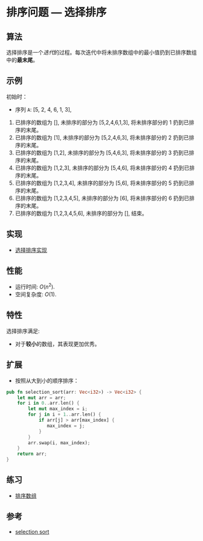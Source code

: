 # 排序问题 — 选择排序

## 算法

选择排序是一个*迭代*的过程。每次迭代中将未排序数组中的最小值扔到已排序数组中的**最末尾**。

## 示例

初始时：

- 序列 `A`: [5, 2, 4, 6, 1, 3],

1. 已排序的数组为 [], 未排序的部分为 [5,2,4,6,1,3], 将未排序部分的 1 扔到已排序的末尾。
2. 已排序的数组为 [1], 未排序的部分为 [5,2,4,6,3], 将未排序部分的 2 扔到已排序的末尾。
3. 已排序的数组为 [1,2], 未排序的部分为 [5,4,6,3], 将未排序部分的 3 扔到已排序的末尾。
4. 已排序的数组为 [1,2,3], 未排序的部分为 [5,4,6], 将未排序部分的 4 扔到已排序的末尾。
5. 已排序的数组为 [1,2,3,4], 未排序的部分为 [5,6], 将未排序部分的 5 扔到已排序的末尾。
6. 已排序的数组为 [1,2,3,4,5], 未排序的部分为 [6], 将未排序部分的 6 扔到已排序的末尾。
7. 已排序的数组为 [1,2,3,4,5,6], 未排序的部分为 [], 结束。

## 实现

- [选择排序实现](./mod.rs)

## 性能

- 运行时间: $O(n^2)$.
- 空间复杂度: $O(1)$.

## 特性

选择排序满足:

- 对于**较小**的数组，其表现更加优秀。

## 扩展

- 按照从大到小的顺序排序：

```rust
pub fn selection_sort(arr: Vec<i32>) -> Vec<i32> {
    let mut arr = arr;
    for i in 0..arr.len() {
        let mut max_index = i;
        for j in i + 1..arr.len() {
            if arr[j] > arr[max_index] {
               max_index = j;
            }
        }
        arr.swap(i, max_index);
    }
    return arr;
}
```

## 练习

- [排序数组](https://leetcode-cn.com/problems/sort-an-array/)

## 参考

- [selection sort](https://en.wikipedia.org/wiki/Selection_sort)
